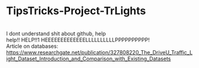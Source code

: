 # TipsTricks-Project-TrLights
<br>I dont understand shit about github, help 
<br>help!! 
HELP!!1 
HEEEEEEEEEEEEELLLLLLLLLLPPPPPPPPPP! <br>
Article on databases: https://www.researchgate.net/publication/327808220_The_DriveU_Traffic_Light_Dataset_Introduction_and_Comparison_with_Existing_Datasets
